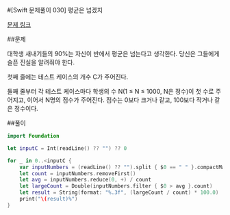 #[Swift 문제풀이 030] 평균은 넘겠지

[문제 링크](https://www.acmicpc.net/problem/4344)

##문제

대학생 새내기들의 90%는 자신이 반에서 평균은 넘는다고 생각한다. 당신은 그들에게 슬픈 진실을 알려줘야 한다.

첫째 줄에는 테스트 케이스의 개수 C가 주어진다.

둘째 줄부터 각 테스트 케이스마다 학생의 수 N(1 ≤ N ≤ 1000, N은 정수)이 첫 수로 주어지고, 이어서 N명의 점수가 주어진다. 점수는 0보다 크거나 같고, 100보다 작거나 같은 정수이다.

##풀이

```swift 
import Foundation

let inputC = Int(readLine() ?? "") ?? 0

for _ in 0..<inputC {
    var inputNumbers = (readLine() ?? "").split { $0 == " " }.compactMap { Double($0) }
    let count = inputNumbers.removeFirst()
    let avg = inputNumbers.reduce(0, +) / count
    let largeCount = Double(inputNumbers.filter { $0 > avg }.count)
    let result = String(format: "%.3f", (largeCount / count) * 100.0)
    print("\(result)%")
}
```
